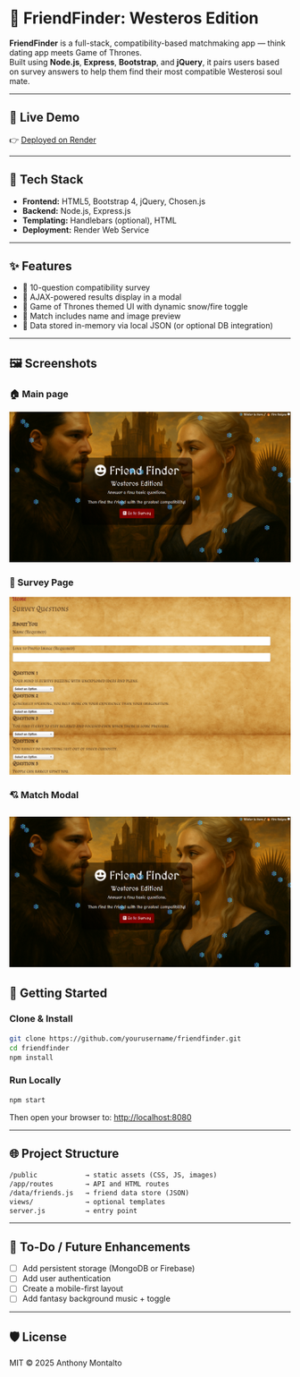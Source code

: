 # 🐉 FriendFinder: Westeros Edition

**FriendFinder** is a full-stack, compatibility-based matchmaking app — think dating app meets Game of Thrones.  
Built using **Node.js**, **Express**, **Bootstrap**, and **jQuery**, it pairs users based on survey answers to help them find their most compatible Westerosi soul mate.

---

## 🔗 Live Demo  
👉 [Deployed on Render](https://friendfinder-3166.onrender.com/)

---

## 🧰 Tech Stack

- **Frontend:** HTML5, Bootstrap 4, jQuery, Chosen.js
- **Backend:** Node.js, Express.js
- **Templating:** Handlebars (optional), HTML
- **Deployment:** Render Web Service

---

## ✨ Features

- 📜 10-question compatibility survey
- 🔄 AJAX-powered results display in a modal
- 🎨 Game of Thrones themed UI with dynamic snow/fire toggle
- 📸 Match includes name and image preview
- 📁 Data stored in-memory via local JSON (or optional DB integration)

---

## 🖼 Screenshots

### 🏠 Main page
![Main Page](assets/images/screenshot2.png)

### 🧪 Survey Page
![Survey Screenshot](assets/images/screenshot1.png)

### 💘 Match Modal
![Match Result](assets/images/screenshot2.png)
---

## 🚀 Getting Started

### Clone & Install

```bash
git clone https://github.com/yourusername/friendfinder.git
cd friendfinder
npm install
```

### Run Locally

```bash
npm start
```

Then open your browser to: [http://localhost:8080](http://localhost:8080)

---

## 🌐 Project Structure

```
/public            → static assets (CSS, JS, images)
/app/routes        → API and HTML routes
/data/friends.js   → friend data store (JSON)
views/             → optional templates
server.js          → entry point
```

---

## 📝 To-Do / Future Enhancements

- [ ] Add persistent storage (MongoDB or Firebase)
- [ ] Add user authentication
- [ ] Create a mobile-first layout
- [ ] Add fantasy background music + toggle

---

## 🛡 License

MIT © 2025 Anthony Montalto
